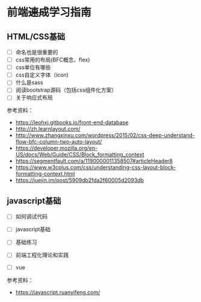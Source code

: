 # 前端<del>速成</del>学习指南

## HTML/CSS基础

- [ ] 命名也是很重要的
- [ ] css常用的布局(BFC概念、flex)
- [ ] css单位有哪些
- [ ] css自定义字体（icon)
- [ ] 什么是sass
- [ ] 阅读bootstrap源码（包括css组件化方案）
- [ ] 关于响应式布局

参考资料：

* https://leohxj.gitbooks.io/front-end-database
* http://zh.learnlayout.com/
* http://www.zhangxinxu.com/wordpress/2015/02/css-deep-understand-flow-bfc-column-two-auto-layout/
* https://developer.mozilla.org/en-US/docs/Web/Guide/CSS/Block_formatting_context
* https://segmentfault.com/a/1190000011358507#articleHeader8
* https://www.w3cplus.com/css/understanding-css-layout-block-formatting-context.html
* https://juejin.im/post/5909db2fda2f60005d2093db


## javascript基础

- [ ] 如何调试代码
- [ ] javascript基础
- [ ] 基础练习
- [ ] 前端工程化理论和实践
- [ ] vue


参考资料：

* https://javascript.ruanyifeng.com/